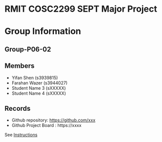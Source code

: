 
# RMIT COSC2299 SEPT Major Project

# Group Information

## Group-P06-02

## Members
* Yifan Shen (s3939815)
* Farahan Wazer (s3944027)
* Student Name 3 (sXXXXX)
* Student Name 4 (sXXXXX)

## Records

* Github repository: https://github.com/xxx
* Github Project Board : https://xxxx

See [Instructions](INSTRUCTIONS.md)
